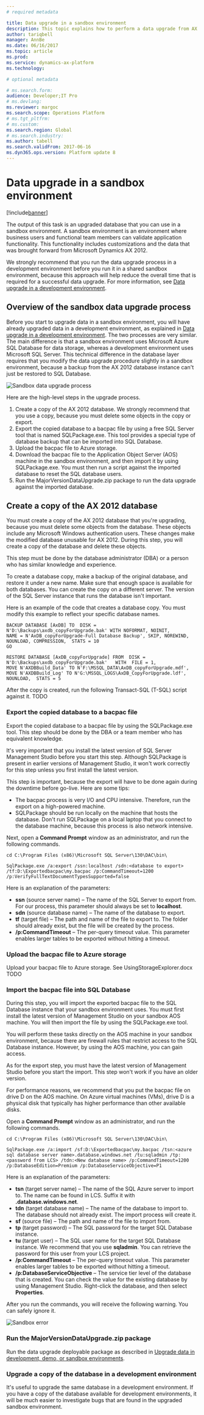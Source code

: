 ```yaml
---
# required metadata

title: Data upgrade in a sandbox environment
description: This topic explains how to perform a data upgrade from AX 2012 to Dynamics 365 for Finance and Operations in a sandbox environment. 
author: tariqbell
manager: AnnBe
ms.date: 06/16/2017
ms.topic: article
ms.prod: 
ms.service: dynamics-ax-platform
ms.technology: 

# optional metadata

# ms.search.form: 
audience: Developer;IT Pro
# ms.devlang: 
ms.reviewer: margoc
ms.search.scope: Operations Platform
# ms.tgt_pltfrm: 
# ms.custom: 
ms.search.region: Global
# ms.search.industry: 
ms.author: tabell
ms.search.validFrom: 2017-06-16
ms.dyn365.ops.version: Platform update 8
---
```


# Data upgrade in a sandbox environment

[!include[banner](../includes/banner.md)]

The output of this task is an upgraded database that you can use in a sandbox environment. A sandbox environment is an environment where business users and functional team members can validate application functionality. This functionality includes customizations and the data that was brought forward from Microsoft Dynamics AX 2012.

We strongly recommend that you run the data upgrade process in a development environment before you run it in a shared sandbox environment, because this approach will help reduce the overall time that is required for a successful data upgrade. For more information, see [Data upgrade in a development environment](prepare-data-upgrade.md).

## Overview of the sandbox data upgrade process

Before you start to upgrade data in a sandbox environment, you will have already upgraded data in a development environment, as explained in [Data upgrade in a development environment](prepare-data-upgrade.md). The two processes are very similar. The main difference is that a sandbox environment uses Microsoft Azure SQL Database for data storage, whereas a development environment uses Microsoft SQL Server. This technical difference in the database layer requires that you  modify the data upgrade procedure slightly in a sandbox environment, because a backup from the AX 2012 database instance can't just be restored to SQL Database.

![Sandbox data upgrade process](./media/data-upgrade-sandbox.png)

Here are the high-level steps in the upgrade process.

1. Create a copy of the AX 2012 database. We strongly recommend that you use a copy, because you must delete some objects in the copy or export.
2. Export the copied database to a bacpac file by using a free SQL Server tool that is named SQLPackage.exe. This tool provides a special type of database backup that can be imported into SQL Database.
3. Upload the bacpac file to Azure storage.
4. Download the bacpac file to the Application Object Server (AOS) machine in the sandbox environment, and then import it by using SQLPackage.exe. You must then run a script against the imported database to reset the SQL database users.
5. Run the MajorVersionDataUpgrade.zip package to run the data upgrade against the imported database.

## Create a copy of the AX 2012 database

You must create a copy of the AX 2012 database that you're upgrading, because you must delete some objects from the database. These objects include any Microsoft Windows authentication users. These changes make the modified database unusable for AX 2012. During this step, you will create a copy of the database and delete these objects.

This step must be done by the database administrator (DBA) or a person who has similar knowledge and experience.

To create a database copy, make a backup of the original database, and restore it under a new name. Make sure that enough space is available for both databases. You can create the copy on a different server. The version of the SQL Server instance that runs the database isn't important.

Here is an example of the code that creates a database copy. You must modify this example to reflect your specific database names.

	BACKUP DATABASE [AxDB] TO  DISK = N'D:\Backups\axdb_copyForUpgrade.bak' WITH NOFORMAT, NOINIT,  
	NAME = N'AxDB_copyForUpgrade-Full Database Backup', SKIP, NOREWIND, NOUNLOAD, COMPRESSION,  STATS = 10
	GO

	RESTORE DATABASE [AxDB_copyForUpgrade] FROM  DISK = N'D:\Backups\axdb_copyForUpgrade.bak' 	WITH  FILE = 1,  
	MOVE N'AXDBBuild_Data' TO N'F:\MSSQL_DATA\AxDB_copyForUpgrade.mdf',  
	MOVE N'AXDBBuild_Log' TO N'G:\MSSQL_LOGS\AxDB_CopyForUpgrade.ldf',  
	NOUNLOAD,  STATS = 5

After the copy is created, run the following Transact-SQL (T-SQL) script against it.
	TODO 

### Export the copied database to a bacpac file

Export the copied database to a bacpac file by using the SQLPackage.exe tool. This step should be done by the DBA or a team member who has equivalent knowledge.

It's very important that you install the latest version of SQL Server Management Studio before you start this step. Although SQLPackage is present in earlier versions of Management Studio, it won't work correctly for this step unless you first install the latest version.

This step is important, because the export will have to be done again during the downtime before go-live. Here are some tips:

- The bacpac process is very I/O and CPU intensive. Therefore, run the export on a high-powered machine.
- SQLPackage should be run locally on the machine that hosts the database. Don't run SQLPackage on a local laptop that you connect to the database machine, because this process is also network intensive.

Next, open a **Command Prompt** window as an administrator, and run the following commands.

	cd C:\Program Files (x86)\Microsoft SQL Server\130\DAC\bin\

	SqlPackage.exe /a:export /ssn:localhost /sdn:<database to export> /tf:D:\Exportedbacpac\my.bacpac /p:CommandTimeout=1200 /p:VerifyFullTextDocumentTypesSupported=false

Here is an explanation of the parameters:

- **ssn** (source server name) – The name of the SQL Server to export from. For our process, this parameter should always be set to **localhost**.
- **sdn** (source database name) – The name of the database to export.
- **tf** (target file) – The path and name of the file to export to. The folder should already exist, but the file will be created by the process.
- **/p:CommandTimeout** – The per-query timeout value. This parameter enables larger tables to be exported without hitting a timeout.

### Upload the bacpac file to Azure storage

Upload your bacpac file to Azure storage. See UsingStorageExplorer.docx TODO

### Import the bacpac file into SQL Database

During this step, you will import the exported bacpac file to the SQL Database instance that your sandbox environment uses. You must first install the latest version of Management Studio on your sandbox AOS machine. You will then import the file by using the SQLPackage.exe tool.

You will perform these tasks directly on the AOS machine in your sandbox environment, because there are firewall rules that restrict access to the SQL Database instance. However, by using the AOS machine, you can gain access.

As for the export step, you must have the latest version of Management Studio before you start the import. This step won't work if you have an older version.

For performance reasons, we recommend that you put the bacpac file on drive D on the AOS machine. On Azure virtual machines (VMs), drive D is a physical disk that typically has higher performance than other available disks.

Open a **Command Prompt** window as an administrator, and run the following commands.

	cd C:\Program Files (x86)\Microsoft SQL Server\130\DAC\bin\

	SqlPackage.exe /a:import /sf:D:\Exportedbacpac\my.bacpac /tsn:<azure sql database server name>.database.windows.net /tu:sqladmin /tp:<password from LCS> /tdn:<New database name> /p:CommandTimeout=1200 /p:DatabaseEdition=Premium /p:DatabaseServiceObjective=P1

Here is an explanation of the parameters:

- **tsn** (target server name) – The name of the SQL Azure server to import to. The name can be found in LCS. Suffix it with **.database.windows.net**.
- **tdn** (target database name) – The name of the database to import to. The database should not already exist. The import process will create it.
- **sf** (source file) – The path and name of the file to import from.
- **tp** (target password) – The SQL password for the target SQL Database instance.
- **tu** (target user) – The SQL user name for the target SQL Database instance. We recommend that you use **sqladmin**. You can retrieve the password for this user from your LCS project.
- **/p:CommandTimeout** – The per-query timeout value. This parameter enables larger tables to be exported without hitting a timeout.
- **/p:DatabaseServiceObjective** – The service tier level of the database that is created. You can check the value for the existing database by using Management Studio. Right-click the database, and then select **Properties**.

After you run the commands, you will receive the following warning. You can safely ignore it.

![Sandbox error](./media/sandbox-2.png)
 
### Run the MajorVersionDataUpgrade.zip package

Run the data upgrade deployable package as described in [Upgrade data in development, demo, or sandbox environments](upgrade-data-to-latest-update.md).

### Upgrade a copy of the database in a development environment

It's useful to upgrade the same database in a development environment. If you have a copy of the database available for development environments, it will be much easier to investigate bugs that are found in the upgraded sandbox environment.
